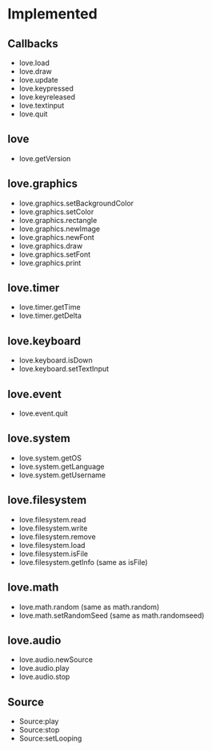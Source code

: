 # Implemented

## Callbacks
- love.load 
- love.draw 
- love.update 
- love.keypressed 
- love.keyreleased 
- love.textinput
- love.quit 

## love
- love.getVersion 

## love.graphics
- love.graphics.setBackgroundColor 
- love.graphics.setColor 
- love.graphics.rectangle 
- love.graphics.newImage 
- love.graphics.newFont 
- love.graphics.draw 
- love.graphics.setFont 
- love.graphics.print 

## love.timer
- love.timer.getTime 
- love.timer.getDelta 

## love.keyboard
- love.keyboard.isDown 
- love.keyboard.setTextInput

## love.event
- love.event.quit 

## love.system
- love.system.getOS
- love.system.getLanguage
- love.system.getUsername

## love.filesystem
- love.filesystem.read
- love.filesystem.write
- love.filesystem.remove
- love.filesystem.load
- love.filesystem.isFile
- love.filesystem.getInfo (same as isFile)

## love.math
- love.math.random (same as math.random)
- love.math.setRandomSeed (same as math.randomseed)

## love.audio
- love.audio.newSource 
- love.audio.play
- love.audio.stop 

## Source
- Source:play 
- Source:stop 
- Source:setLooping 